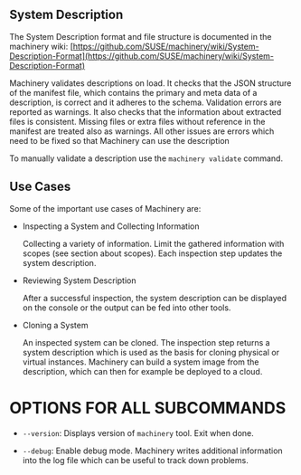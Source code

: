 
## System Description

The System Description format and file structure is documented in the machinery
wiki: [https://github.com/SUSE/machinery/wiki/System-Description-Format](https://github.com/SUSE/machinery/wiki/System-Description-Format)

Machinery validates descriptions on load. It checks that the JSON structure of
the manifest file, which contains the primary and meta data of a description, is
correct and it adheres to the schema. Validation errors are reported as warnings.
It also checks that the information about extracted files is consistent. Missing
files or extra files without reference in the manifest are treated also as
warnings. All other issues are errors which need to be fixed so that Machinery
can use the description

To manually validate a description use the `machinery validate` command.


## Use Cases

Some of the important use cases of Machinery are:

* Inspecting a System and Collecting Information

  Collecting a variety of information. Limit the gathered
  information with scopes (see section about scopes). Each inspection step
  updates the system description.

* Reviewing System Description

  After a successful inspection, the system description can be displayed on
  the console or the output can be fed into other tools.

* Cloning a System

  An inspected system can be cloned. The inspection step returns a system
  description which is used as the basis for cloning physical or virtual
  instances. Machinery can build a system image from the description, which
  can then for example be deployed to a cloud.


# OPTIONS FOR ALL SUBCOMMANDS
<!--- These are 'global' options of machinery -->

  * `--version`:
    Displays version of `machinery` tool. Exit when done.

  * `--debug`:
    Enable debug mode. Machinery writes additional information into the log
    file which can be useful to track down problems.
